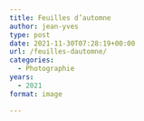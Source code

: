 ```yaml
---
title: Feuilles d’automne
author: jean-yves
type: post
date: 2021-11-30T07:28:19+00:00
url: /feuilles-dautomne/
categories:
  - Photographie
years:
  - 2021
format: image

---
```

